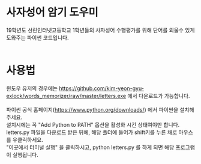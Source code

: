 # 사자성어 암기 도우미
19학년도 선린인터넷고등학교 1학년들의 사자성어 수행평가를 위해 단어를 외울수 있게 도와주는 파이썬 코드입니다.
<br/><br/>
# 사용법
윈도우 유저의 경우에는 https://github.com/kim-yeon-gyu-exlock/words_memorizer/raw/master/letters.exe 에서 다운로드가 가능합니다.<br/><br/>
파이썬 공식 홈페이지(https://www.python.org/downloads/) 에서 파이썬을 설치해주세요.<br/>
설치시에는 꼭 "Add Python to PATH" 옵션을 활성화 시킨 상태여야만 합니다.<br/>
letters.py 파일을 다운로드 받은 뒤에, 해당 폴더에 들어가 shift키를 누른 채로 마우스를 우클릭하세요.<br/>
"이곳에서 터미널 실행" 을 클릭하시고, python letters.py 를 하게 되면 해당 프로그램이 실행됩니다.<br/>
